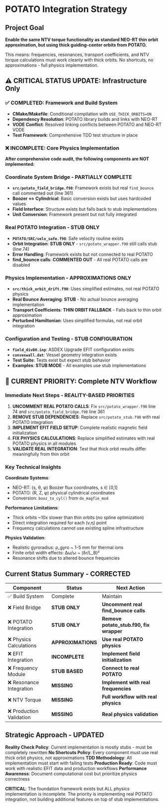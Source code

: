 # POTATO Integration Strategy

## Project Goal
**Enable the same NTV torque functionality as standard NEO-RT thin orbit approximation, but using thick guiding-center orbits from POTATO.**

This means: frequencies, resonances, transport coefficients, and NTV torque calculations must work cleanly with thick orbits. No shortcuts, no approximations - full physics implementation.

## ⚠️ **CRITICAL STATUS UPDATE: Infrastructure Only**

### ✅ **COMPLETED: Framework and Build System**
- **CMake/Makefile**: Conditional compilation with `USE_THICK_ORBITS=ON`
- **Dependency Resolution**: POTATO library builds and links with NEO-RT
- **VODE Conflict**: Resolved linking conflicts between POTATO and NEO-RT VODE
- **Test Framework**: Comprehensive TDD test structure in place

### ❌ **INCOMPLETE: Core Physics Implementation**
**After comprehensive code audit, the following components are NOT implemented:**

### Coordinate System Bridge - **PARTIALLY COMPLETE**
- **`src/potato_field_bridge.f90`**: Framework exists but real `find_bounce` call commented out (line 361)
- **Boozer ↔ Cylindrical**: Basic conversion exists but uses hardcoded values
- **Field Interface**: Structure exists but falls back to stub implementations
- **Unit Conversion**: Framework present but not fully integrated

### Real POTATO Integration - **STUB ONLY**
- **`POTATO/SRC/velo_safe.f90`**: Safe velocity routine exists
- **Orbit Integration**: **STUB ONLY** - `src/potato_wrapper.f90` still calls stub (line 74)
- **Error Handling**: Framework exists but not connected to real POTATO
- **find_bounce calls**: **COMMENTED OUT** - All real POTATO calls are disabled

### Physics Implementation - **APPROXIMATIONS ONLY**
- **`src/thick_orbit_drift.f90`**: Uses simplified estimates, not real POTATO physics
- **Real Bounce Averaging**: **STUB** - No actual bounce averaging implementation
- **Transport Coefficients**: **THIN ORBIT FALLBACK** - Falls back to thin orbit approximation
- **Perturbed Hamiltonian**: Uses simplified formulas, not real orbit integration

### Configuration and Testing - **STUB CONFIGURATION**
- **`field_divB0.inp`**: ASDEX Upgrade EFIT configuration exists
- **`convexwall.dat`**: Vessel geometry integration exists
- **Test Suite**: Tests exist but expect stub behavior
- **Examples**: **STUB MODE** - All examples use stub implementations

## 🎯 **CURRENT PRIORITY: Complete NTV Workflow**

### Immediate Next Steps - **REALITY-BASED PRIORITIES**

1. **UNCOMMENT REAL POTATO CALLS**: Fix `src/potato_wrapper.f90` line 74 and `src/potato_field_bridge.f90` line 361
2. **REMOVE STUB DEPENDENCIES**: Replace `src/potato_stub.f90` with real POTATO integration
3. **IMPLEMENT EFIT FIELD SETUP**: Complete realistic magnetic field initialization
4. **FIX PHYSICS CALCULATIONS**: Replace simplified estimates with real POTATO physics in all modules
5. **VALIDATE REAL INTEGRATION**: Test that thick orbit results differ meaningfully from thin orbit

### Key Technical Insights

**Coordinate Systems**:
- NEO-RT: (s, θ, φ) Boozer flux coordinates, s ∈ [0,1]
- POTATO: (R, Z, φ) physical cylindrical coordinates
- Conversion: `booz_to_cyl()` from `do_magfie_mod`

**Performance Limitations**:
- Thick orbits ~10x slower than thin orbits (no spline optimization)
- Direct integration required for each (v,η) point
- Frequency calculations cannot use existing spline infrastructure

**Physics Validation**:
- Realistic gyroradius: ρ_gyro ~ 1-5 mm for thermal ions
- Finite orbit width effects: Δω/ω ~ (δr/L_B)²
- Resonance shifts due to altered bounce frequencies

## Current Status Summary - **CORRECTED**

| Component | Status | Next Action |
|-----------|--------|-------------|
| ✅ Build System | Complete | Maintain |
| ❌ Field Bridge | **STUB ONLY** | **Uncomment real find_bounce calls** |
| ❌ POTATO Integration | **STUB ONLY** | **Remove potato_stub.f90, fix wrapper** |
| ❌ Physics Calculations | **APPROXIMATIONS** | **Use real POTATO physics** |
| ❌ EFIT Integration | **INCOMPLETE** | **Implement field initialization** |
| ❌ Frequency Module | **STUB BASED** | **Connect to real POTATO** |
| ❌ Resonance Integration | **MISSING** | **Implement with real frequencies** |
| ❌ NTV Torque | **MISSING** | **Full workflow with real physics** |
| ❌ Production Validation | **MISSING** | **Real physics validation** |

## Strategic Approach - **UPDATED**

**Reality Check Policy**: Current implementation is mostly stubs - must be completely rewritten
**No Shortcuts Policy**: Every component must use real thick orbit physics, not approximations
**TDD Methodology**: All implementation must start with failing tests
**Production Ready**: Code must work with realistic EFIT data and production workflows
**Performance Awareness**: Document computational cost but prioritize physics correctness

**CRITICAL**: The foundation framework exists but ALL physics implementation is incomplete. The priority is implementing real POTATO integration, not building additional features on top of stub implementations.